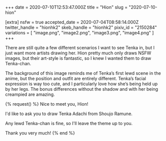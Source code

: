+++
date = 2020-07-10T12:53:47.000Z
title = "Hion"
slug = "2020-07-10-hion"

[extra]
nsfw = true
accepted_date = 2020-07-04T08:58:14.000Z
twitter_handle = "hionhk2"
skeb_handle = "hionhk2"
pixiv_id = "2150284"
variations = [
  "image.png",
  "image2.png",
  "image3.png",
  "image4.png"
]
+++

There are still quite a few different scenarios I want to see Tenka in, but I just want more artists drawing her. Hion pretty much only draws NSFW images, but their art-style is fantastic, so I knew I wanted them to draw Tenka-chan.

The background of this image reminds me of Tenka’s first lewd scene in the anime, but the position and outfit are entirely different. Tenka’s facial expression is way too cute, and I particularly love how she’s being held up by her legs. The bonus differences without the shadow and with her being creampied are amazing.

{% request() %}
Nice to meet you, Hion!

I'd like to ask you to draw Tenka Adachi from Shoujo Ramune.

Any lewd Tenka-chan is fine, so I'll leave the theme up to you.

Thank you very much!
{% end %}